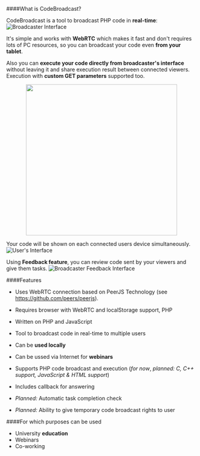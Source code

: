 ####What is CodeBroadcast?

CodeBroadcast is a tool to broadcast PHP code in **real-time**:
![Broadcaster Interface](http://brucefoster.github.io/Timetable/shared/broadcaster.png)

It's simple and works with **WebRTC** which makes it fast and don't requires lots of PC resources, so you can broadcast your code even **from your tablet**.

Also you can **execute your code directly from broadcaster's interface** without leaving it and share execution result between connected viewers. Execution with **custom GET parameters** supported too.
<center><a href="http://brucefoster.github.io/Timetable/shared/advanced.png" style="text-align: center;"><img src="http://brucefoster.github.io/Timetable/shared/advanced.png" align="center" width="400" ></a></center>

Your code will be shown on each connected users device simultaneously.
![User's Interface](http://brucefoster.github.io/Timetable/shared/user.png) 

Using **Feedback feature**, you can review code sent by your viewers and give them tasks. 
![Broadcaster Feedback Interface](http://brucefoster.github.io/Timetable/shared/feedback.png)


####Features
* Uses WebRTC connection based on PeerJS Technology (see https://github.com/peers/peerjs).
* Requires browser with WebRTC and localStorage support, PHP
* Written on PHP and JavaScript
* Tool to broadcast code in real-time to multiple users
* Can be **used locally**
* Can be ussed via Internet for **webinars**
* Supports PHP code broadcast and execution (_for now_, _planned: C, C++ support, JavaScript & HTML support_)
* Includes callback for answering

* _Planned:_ Automatic task completion check
* _Planned:_ Ability to give temporary code broadcast rights to user 


####For which purposes can be used
* University **education**
* Webinars
* Co-working

